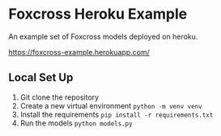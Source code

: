 # Foxcross Heroku Example

An example set of Foxcross models deployed on heroku.

https://foxcross-example.herokuapp.com/

## Local Set Up

1. Git clone the repository
2. Create a new virtual environment `python -m venv venv`
3. Install the requirements `pip install -r requirements.txt`
4. Run the models `python models.py`
